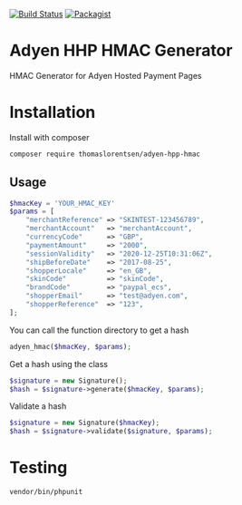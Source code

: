 [![Build Status](https://travis-ci.org/thomaslorentsen/adyen-hpp-hmac.svg?branch=master)](https://travis-ci.org/thomaslorentsen/adyen-hpp-hmac)
[![Packagist](https://img.shields.io/packagist/v/thomaslorentsen/adyen-hpp-hmac.svg)](https://packagist.org/packages/thomaslorentsen/adyen-hpp-hmac)

# Adyen HHP HMAC Generator
HMAC Generator for Adyen Hosted Payment Pages

# Installation
Install with composer
```bash
composer require thomaslorentsen/adyen-hpp-hmac
```

## Usage
```php
$hmacKey = 'YOUR_HMAC_KEY'
$params = [
    "merchantReference" => "SKINTEST-123456789",
    "merchantAccount"   => "merchantAccount",
    "currencyCode"      => "GBP",
    "paymentAmount"     => "2000",
    "sessionValidity"   => "2020-12-25T10:31:06Z",
    "shipBeforeDate"    => "2017-08-25",
    "shopperLocale"     => "en_GB",
    "skinCode"          => "skinCode",
    "brandCode"         => "paypal_ecs",
    "shopperEmail"      => "test@adyen.com",
    "shopperReference"  => "123",
];
```
You can call the function directory to get a hash
```php
adyen_hmac($hmacKey, $params);
```
Get a hash using the class
```php
$signature = new Signature();
$hash = $signature->generate($hmacKey, $params);
```
Validate a hash
```php
$signature = new Signature($hmacKey);
$hash = $signature->validate($signature, $params);
```

# Testing
```bash
vendor/bin/phpunit
```
